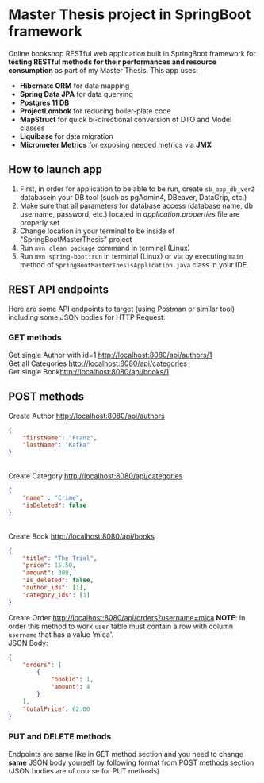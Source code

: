 # Master Thesis project in SpringBoot framework
Online bookshop RESTful web application built in SpringBoot framework for **testing RESTful methods for their performances and resource consumption** as part of my Master Thesis. This app uses:
* **Hibernate ORM** for data mapping
* **Spring Data JPA** for data querying
* **Postgres 11 DB**
* **ProjectLombok** for reducing boiler-plate code
* **MapStruct** for quick bi-directional conversion of DTO and Model classes
* **Liquibase** for data migration 
* **Micrometer Metrics** for exposing needed metrics via **JMX**


## How to launch app
1) First, in order for application to be able to be run, create `sb_app_db_ver2` databasein your DB tool (such as pgAdmin4, DBeaver, DataGrip, etc.)
2) Make sure that all parameters for database access (database name, db username, password, etc.) located in *application.properties* file are properly set
3) Change location in your terminal to be inside of "SpringBootMasterThesis" project
4) Run `mvn clean package` command in terminal (Linux)
5) Run `mvn spring-boot:run` in terminal (Linux) or via by executing `main` method of `SpringBootMasterThesisApplication.java` class in your IDE.


## REST API endpoints
Here are some API endpoints to target (using Postman or similar tool) including some JSON bodies for HTTP Request:

### GET methods
Get single Author with id=1 [http://localhost:8080/api/authors/1](http://localhost:8080/api/authors/1)<br/>
Get all Categories [http://localhost:8080/api/categories](http://localhost:8080/api/categories)<br/>
Get single Book[http://localhost:8080/api/books/1](http://localhost:8080/api/books/1)<br/>

## POST methods
Create Author [http://localhost:8080/api/authors](http://localhost:8080/api/authors)

```json
{
	"firstName": "Franz",
	"lastName": "Kafka"
}
```

<br/>Create Category [http://localhost:8080/api/categories](http://localhost:8080/api/categories)
```json
{
	"name" : "Crime",
	"isDeleted": false
}
```

<br/>Create Book [http://localhost:8080/api/books](http://localhost:8080/api/books)
```json
{
	"title": "The Trial",
	"price": 15.50,
	"amount": 300,
	"is_deleted": false,
	"author_ids": [1],
	"category_ids": [1]
}	
```

Create Order [http://localhost:8080/api/orders?username=mica](http://localhost:8080/api/orders?username=mica)
**NOTE**: In order this method to work `user` table must contain a row with column `username` that has a value 'mica'.<br/>
JSON Body:
```json
{
    "orders": [
        {
            "bookId": 1,
            "amount": 4
        }
    ],
    "totalPrice": 62.00
}
```

### PUT and DELETE methods
Endpoints are same like in GET method section and you need to change **same** JSON body yourself by following format from POST methods section (JSON bodies are of course for PUT methods)
